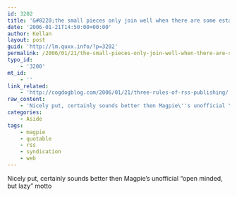 ```yaml
---
id: 3202
title: '&#8220;the small pieces only join well when there are some established rules&#8221;'
date: '2006-01-21T14:50:00+00:00'
author: Kellan
layout: post
guid: 'http://lm.quxx.info/?p=3202'
permalink: /2006/01/21/the-small-pieces-only-join-well-when-there-are-some-established-rules/
typo_id:
    - '3200'
mt_id:
    - ''
link_related:
    - 'http://cogdogblog.com/2006/01/21/three-rules-of-rss-publishing/'
raw_content:
    - 'Nicely put, certainly sounds better then Magpie\''s unofficial \"open minded, but lazy\" motto'
categories:
    - Aside
tags:
    - magpie
    - quotable
    - rss
    - syndication
    - web
---
```


Nicely put, certainly sounds better then Magpie’s unofficial “open minded, but lazy” motto